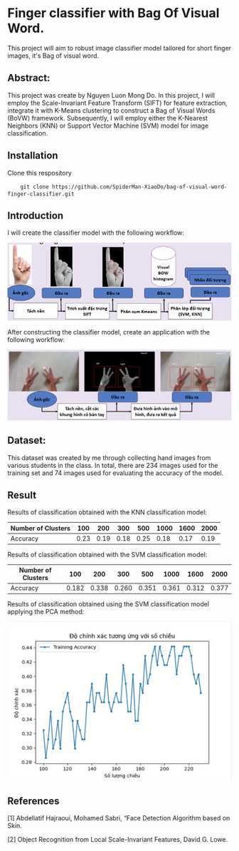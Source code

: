 # Finger classifier with Bag Of Visual Word.
This project will aim to robust image classifier model tailored for short finger images, it's Bag of visual word.
## Abstract:

This project was create by Nguyen Luon Mong Do.
In this project, I will employ the Scale-Invariant Feature Transform (SIFT) for feature extraction, integrate it with K-Means clustering to construct a Bag of Visual Words (BoVW) framework. Subsequently, I will employ either the K-Nearest Neighbors (KNN) or Support Vector Machine (SVM) model for image classification.

## Installation

Clone this respository
```
    git clone https://github.com/SpiderMan-XiaoDo/bag-of-visual-word-finger-classifier.git
```
## Introduction

I will create the classifier model with the following workflow:
<p align="center">
  <img src="assets/img/model.png">
</p>

After constructing the classifier model, create an application with the following workflow:

<p align="center">
  <img src="assets/img/app.png">
</p>

## Dataset:

This dataset was created by me through collecting hand images from various students in the class. In total, there are 234 images used for the training set and 74 images used for evaluating the accuracy of the model.

## Result

Results of classification obtained with the KNN classification model:

| Number of Clusters | 100  | 200  | 300  | 500  | 1000 | 1600 | 2000 |
|---------------------|------|------|------|------|------|------|------|
| Accuracy            | 0.23 | 0.19 | 0.18 | 0.25 | 0.18 | 0.17 | 0.19 |



Results of classification obtained with the SVM classification model:

| Number of Clusters | 100  | 200  | 300  | 500  | 1000 | 1600 | 2000 |
|---------------------|------|------|------|------|------|------|------|
| Accuracy            | 0.182| 0.338| 0.260| 0.351| 0.361| 0.312| 0.377|

Results of classification obtained using the SVM classification model applying the PCA method:

<p align="center">
  <img src="assets/img/SVM_PCA.png">
</p>

## References
[1] Abdellatif Hajraoui, Mohamed Sabri, “Face Detection Algorithm based on Skin.

[2] Object Recognition from Local Scale-Invariant Features, David G. Lowe.